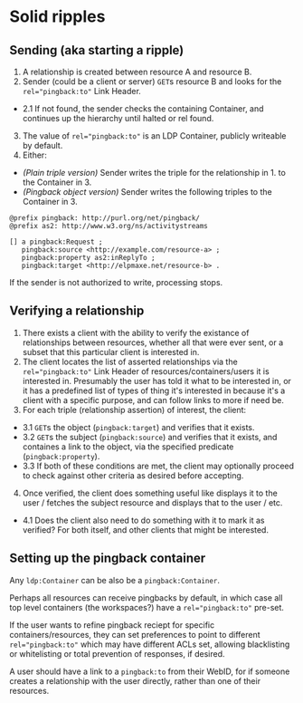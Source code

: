 # Solid ripples

## Sending (aka starting a ripple)

1. A relationship is created between resource A and resource B.
2. Sender (could be a client or server) `GET`s resource B and looks for the `rel="pingback:to"` Link Header.
  * 2.1 If not found, the sender checks the containing Container, and continues up the hierarchy until halted or rel found.
3. The value of `rel="pingback:to"` is an LDP Container, publicly writeable by default.
4. Either:
  * *(Plain triple version)* Sender writes the triple for the relationship in 1. to the Container in 3.
  * *(Pingback object version)* Sender writes the following triples to the Container in 3.

```
@prefix pingback: http://purl.org/net/pingback/
@prefix as2: http://www.w3.org/ns/activitystreams

[] a pingback:Request ;
   pingback:source <http://example.com/resource-a> ;
   pingback:property as2:inReplyTo ;
   pingback:target <http://elpmaxe.net/resource-b> .
```

If the sender is not authorized to write, processing stops.

## Verifying a relationship

1. There exists a client with the ability to verify the existance of relationships between resources, whether all that were ever sent, or a subset that this particular client is interested in.
2. The client locates the list of asserted relationships via the `rel="pingback:to"` Link Header of resources/containers/users it is interested in. Presumably the user has told it what to be interested in, or it has a predefined list of types of thing it's interested in because it's a client with a specific purpose, and can follow links to more if need be.
3. For each triple (relationship assertion) of interest, the client:
  * 3.1 `GET`s the object (`pingback:target`) and verifies that it exists.
  * 3.2 `GET`s the subject (`pingback:source`) and verifies that it exists, and containes a link to the object, via the specified predicate (`pingback:property`).
  * 3.3 If both of these conditions are met, the client may optionally proceed to check against other criteria as desired before accepting.
4. Once verified, the client does something useful like displays it to the user / fetches the subject resource and displays that to the user / etc.
  * 4.1 Does the client also need to do something with it to mark it as verified? For both itself, and other clients that might be interested.

## Setting up the pingback container

Any `ldp:Container` can be also be a `pingback:Container`.

Perhaps all resources can receive pingbacks by default, in which case all top level containers (the workspaces?) have a `rel="pingback:to"` pre-set.

If the user wants to refine pingback reciept for specific containers/resources, they can set preferences to point to different `rel="pingback:to"` which may have different ACLs set, allowing blacklisting or whitelisting or total prevention of responses, if desired.

A user should have a link to a `pingback:to` from their WebID, for if someone creates a relationship with the user directly, rather than one of their resources.
